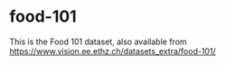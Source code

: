 # food-101
This is the Food 101 dataset, also available from https://www.vision.ee.ethz.ch/datasets_extra/food-101/
